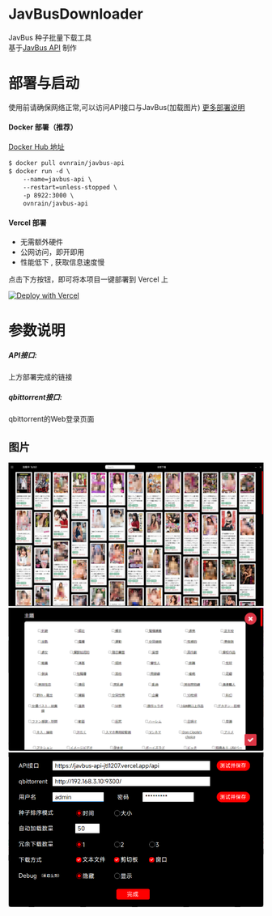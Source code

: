 #  JavBusDownloader
JavBus 种子批量下载工具  
基于[JavBus API](https://github.com/ovnrain/javbus-api) 制作

# 部署与启动
使用前请确保网络正常,可以访问API接口与JavBus(加载图片)
[更多部署说明](https://github.com/ovnrain/javbus-api) 
#### Docker 部署（推荐）

[Docker Hub 地址](https://hub.docker.com/r/ovnrain/javbus-api)

```shell
$ docker pull ovnrain/javbus-api
$ docker run -d \
    --name=javbus-api \
    --restart=unless-stopped \
    -p 8922:3000 \
    ovnrain/javbus-api
```
#### Vercel 部署
- 无需额外硬件
- 公网访问，即开即用
- 性能低下 , 获取信息速度慢

点击下方按钮，即可将本项目一键部署到 Vercel 上

[![Deploy with Vercel](https://vercel.com/button)](https://vercel.com/new/clone?repository-url=https%3A%2F%2Fgithub.com%2Fovnrain%2Fjavbus-api&project-name=javbus-api&repository-name=javbus-api-from-ovnrain)
# 参数说明
##### API接口:  
上方部署完成的链接  
##### qbittorrent接口:
qbittorrent的Web登录页面

## 图片
![alt text](img/image-1.png)
![alt text](img/image-2.png)
![alt text](img/image.png)
